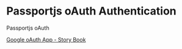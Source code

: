 <h1>Passportjs oAuth Authentication</h1>

<p>Passportjs oAuth</p>
<a href=https://github.com/irfandayan/mern-storybook-app-passportjs-oauth">Google oAuth App - Story Book</a>

